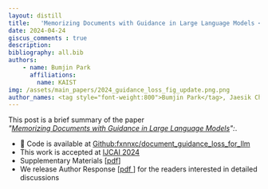 ```yaml
---
layout: distill
title:   'Memorizing Documents with Guidance in Large Language Models <strong>[IJCAI 2024]</strong>' 
date: 2024-04-24
giscus_comments : true
description: 
bibliography: all.bib
authors: 
    - name: Bumjin Park
      affiliations:
        name: KAIST
img: /assets/main_papers/2024_guidance_loss_fig_update.png.png
author_names: <tag style="font-weight:800">Bumjin Park</tag>, Jaesik Choi
---
```


This post is a brief summary of the paper <br>
*"[Memorizing Documents with Guidance in Large Language Models]()":*. 

* 🍊 Code is available at [Github:fxnnxc/document_guidance_loss_for_llm](https://github.com/fxnnxc/document_guidance_loss_for_llm)
* This work is accepted at [IJCAI 2024](https://ijcai24.org/)
* Supplementary Materials [[pdf]()]
* We release Author Response [[pdf ](https://1drv.ms/b/s!Asr4ZEBiKgSujBZozaWGnG5RTfOy?e=HNG8cz) ] for the readers interested in detailed discussions 